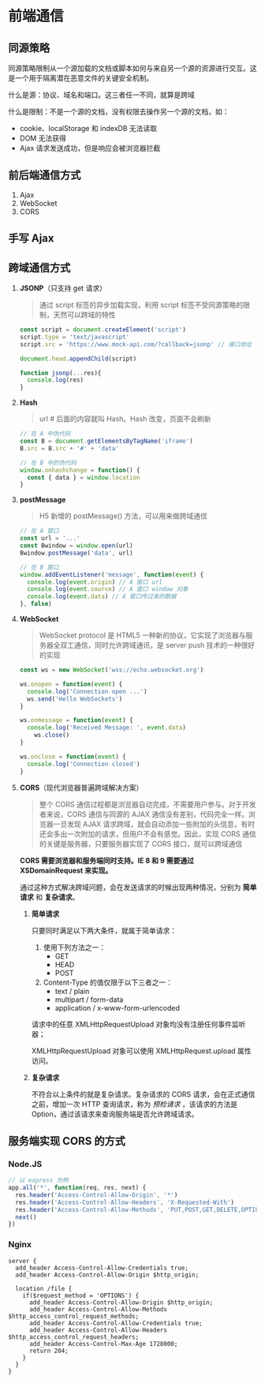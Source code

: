 # 前端通信

## 同源策略

同源策略限制从一个源加载的文档或脚本如何与来自另一个源的资源进行交互。这是一个用于隔离潜在恶意文件的关键安全机制。

什么是源：协议、域名和端口。这三者任一不同，就算是跨域

什么是限制：不是一个源的文档，没有权限去操作另一个源的文档，如：

*   cookie、localStorage 和 indexDB 无法读取
*   DOM 无法获得
*   Ajax 请求发送成功，但是响应会被浏览器拦截



## 前后端通信方式

1.  Ajax
2.  WebSocket
3.  CORS



## 手写 Ajax

## 跨域通信方式

1.  **JSONP**（只支持 get 请求）

    >   通过 script 标签的异步加载实现，利用 script 标签不受同源策略的限制，天然可以跨域的特性

    ```javascript
    const script = document.createElement('script')
    script.type = 'text/javascript'
    script.src = 'https://www.mock-api.com/?callback=jsonp' // 接口地址
    
    document.head.appendChild(script)
    
    function jsonp(...res){
      console.log(res)
    }
    ```

2.  **Hash**

    >   url # 后面的内容就叫 Hash。Hash 改变，页面不会刷新

    ```javascript
    // 在 A 中伪代码
    const B = document.getElementsByTagName('iframe')
    B.src = B.src + '#' + 'data'
    
    // 在 B 中的伪代码
    window.onhashchange = function() {
      const { data } = window.location
    }
    ```

3.  **postMessage**

    >   H5 新增的 postMessage() 方法，可以用来做跨域通信

    ```javascript
    // 在 A 窗口
    const url = '...'
    const Bwindow = window.open(url)
    Bwindow.postMessage('data', url)
    
    // 在 B 窗口
    window.addEventListener('message', function(event) {
      console.log(event.origin) // A 窗口 url
      console.log(event.source) // A 窗口 window 对象
      console.log(event.data) // A 窗口传过来的数据
    }, false)
    ```

4.  **WebSocket**

    >   WebSocket protocol 是 HTML5 一种新的协议，它实现了浏览器与服务器全双工通信，同时允许跨域通讯，是 server push 技术的一种很好的实现

    ```javascript
    const ws = new WebSocket('wss://echo.websocket.org')
    
    ws.onopen = function(event) {
      console.log('Connection open ...')
      ws.send('Hello WebSockets')
    }
    
    ws.onmessage = function(event) {
      console.log('Received Message: ', event.data)
    	ws.close()
    }
    
    ws.onclose = function(event) {
      console.log('Connection closed')
    }
    ```

5.  **CORS**（现代浏览器普遍跨域解决方案）

    >   整个 CORS 通信过程都是浏览器自动完成，不需要用户参与。对于开发者来说，CORS 通信与同源的 AJAX 通信没有差别，代码完全一样。浏览器一旦发现 AJAX 请求跨域，就会自动添加一些附加的头信息，有时还会多出一次附加的请求，但用户不会有感觉。因此，实现 CORS 通信的关键是服务器，只要服务器实现了 CORS 接口，就可以跨域通信

    **CORS 需要浏览器和服务端同时支持。IE 8 和 9 需要通过 XSDomainRequest 来实现。**

    通过这种方式解决跨域问题，会在发送请求的时候出现两种情况，分别为 **简单请求** 和 **复杂请求**。

    1.  **简单请求**

        只要同时满足以下两大条件，就属于简单请求：

        1.  使用下列方法之一：
            *   GET
            *   HEAD
            *   POST
        2.  Content-Type 的值仅限于以下三者之一：
            *   text / plain
            *   multipart / form-data
            *   application / x-www-form-urlencoded

        请求中的任意 XMLHttpRequestUpload 对象均没有注册任何事件监听器；

        XMLHttpRequestUpload 对象可以使用 XMLHttpRequest.upload 属性访问。

    2.  **复杂请求**

        不符合以上条件的就是复杂请求。复杂请求的 CORS 请求，会在正式通信之前，增加一次 HTTP 查询请求，称为 *预检请求* ，该请求的方法是 Option，通过该请求来查询服务端是否允许跨域请求。



## 服务端实现 CORS 的方式

### Node.JS

```js
// 以 express 为例
app.all('*', function(req, res, next) {
  res.header('Access-Control-Allow-Origin', '*')
  res.header('Access-Control-Allow-Headers', 'X-Requested-With')
  res.header('Access-Control-Allow-Methods', 'PUT,POST,GET,DELETE,OPTIONS')
  next()
})
```

### Nginx

```nginx
server {
  add_header Access-Control-Allow-Credentials true;
  add_header Access-Control-Allow-Origin $http_origin;
  
  location /file {
    if($request_method = 'OPTIONS') {
      add_header Access-Control-Allow-Origin $http_origin;
      add_header Access-Control-Allow-Methods $http_access_control_request_methods;
      add_header Access-Control-Allow-Credentials true;
      add_header Access-Control-Allow-Headers $http_access_control_request_headers;
      add_header Access-Control-Max-Age 1728000;
      return 204;
    }
  }
}
```

